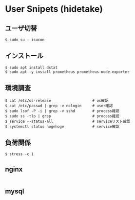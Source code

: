 # User Snipets (hidetake)

## ユーザ切替  
```
$ sudo su - isucon
```

## インストール  
```
$ sudo apt install dstat
$ sudo apt -y install prometheus prometheus-node-exporter
```

## 環境調査  
```
$ cat /etc/os-release                   # os確認  
$ cat /etc/passwd | grep -v nologin     # user確認  
$ sudo lsof -P -i | grep -v sshd        # process確認
$ sudo ss -tlp | grep                   # process確認
$ service --status-all                  # serviceリスト確認
$ systemctl status hogehoge             # service確認
```

## 負荷関係 
```
$ stress -c 1
```

## nginx  
```
```
## mysql  
```
```
